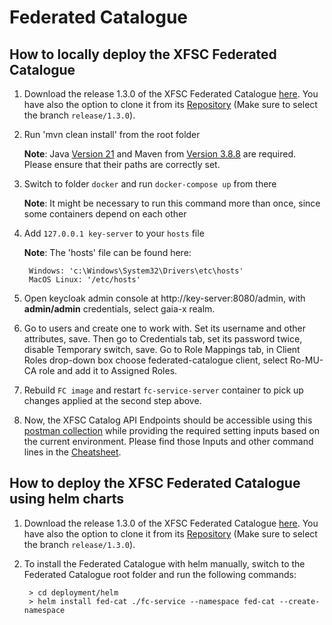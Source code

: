 # Federated Catalogue



## How to locally deploy the XFSC Federated Catalogue​


1. Download the release 1.3.0 of the XFSC Federated Catalogue [here](https://gitlab.eclipse.org/eclipse/xfsc/cat/fc-service/-/releases). You have also the option to clone it from its [Repository](https://gitlab.eclipse.org/eclipse/xfsc/cat/fc-service) (Make sure to select the branch ``release/1.3.0``).
2. Run 'mvn clean install' from the root folder​

    **Note**: Java [Version 21](https://www.oracle.com/java/technologies/downloads/?er=221886#java21) and Maven from [Version 3.8.8](https://maven.apache.org/download.cgi) are required. Please ensure that their ​paths are correctly set.
3. Switch to folder ``docker`` and run ``docker-compose up`` from there​

    **Note**: It might be necessary to run this command more than once, since some containers ​depend on each other
4. Add ``127.0.0.1 key-server`` to your ``hosts`` file​

    **Note**: The 'hosts' file can be found here:​

        Windows: 'c:\Windows\System32\Drivers\etc\hosts'​
        MacOS Linux: '/etc/hosts'
5. Open keycloak admin console at http://key-server:8080/admin, with **admin/admin** credentials,​ select gaia-x realm.
6. Go to users and create one to work with. Set its username and other attributes, save. Then go to​ Credentials tab, set its password twice, disable Temporary switch, save. Go to Role Mappings​ tab, in Client Roles drop-down box choose federated-catalogue client, select Ro-MU-CA role and​ add it to Assigned Roles.
7. Rebuild ``FC image`` and restart ``fc-service-server`` container to pick up changes applied at the second step above.
8. Now, the XFSC Catalog API Endpoints should be accessible using this [postman collection](https://gitlab.eclipse.org/eclipse/xfsc/cat/fc-service/-/blob/main/fc-tools/Federated%20Catalogue%20API.postman_collection.json?ref_type=heads) ​while providing the required setting inputs based on the current environment. Please find those ​Inputs and other command lines in the [Cheatsheet](https://fraunhofer-my.sharepoint.com/personal/ahmad_hemid_fit_fraunhofer_de/_layouts/15/onedrive.aspx?id=%2Fpersonal%2Fahmad%5Fhemid%5Ffit%5Ffraunhofer%5Fde%2FDocuments%2FMicrosoft%20Teams%2DChatdateien%2FCheatsheet%2Etxt&parent=%2Fpersonal%2Fahmad%5Fhemid%5Ffit%5Ffraunhofer%5Fde%2FDocuments%2FMicrosoft%20Teams%2DChatdateien&ga=1). 

## How to deploy the XFSC Federated Catalogue​ using helm charts

1. Download the release 1.3.0 of the XFSC Federated Catalogue [here](https://gitlab.eclipse.org/eclipse/xfsc/cat/fc-service/-/releases). You have also the option to clone it from its [Repository](https://gitlab.eclipse.org/eclipse/xfsc/cat/fc-service) (Make sure to select the branch ``release/1.3.0``).
2. To install the Federated Catalogue with helm manually, switch to the Federated Catalogue root folder and run the following commands:

        > cd deployment/helm
        > helm install fed-cat ./fc-service --namespace fed-cat --create-namespace